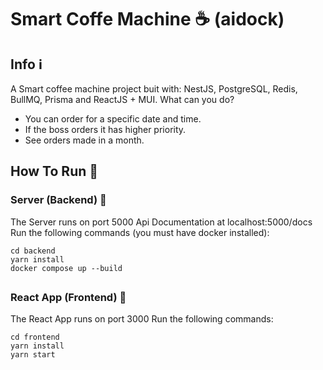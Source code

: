 # Smart Coffe Machine ☕ (aidock)

## Info ℹ

A Smart coffee machine project buit with: NestJS, PostgreSQL, Redis, BullMQ, Prisma and ReactJS + MUI.
What can you do?

- You can order for a specific date and time.
- If the boss orders it has higher priority.
- See orders made in a month.

## How To Run 🚀

### Server (Backend) 💾

The Server runs on port 5000
Api Documentation at localhost:5000/docs
Run the following commands (you must have docker installed):

```
cd backend
yarn install
docker compose up --build
```

##

### React App (Frontend) 🤳

The React App runs on port 3000
Run the following commands:

```
cd frontend
yarn install
yarn start
```

##
